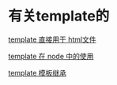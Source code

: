 # 有关template的

[template 直接用于 html文件](https://github.com/huang4683337/nodeJs/tree/master/ejs/template_html)

[template 在 node 中的使用](https://github.com/huang4683337/nodeJs/tree/master/ejs/template_node)

[template 模板继承](https://github.com/huang4683337/nodeJs/tree/master/ejs/template_express)